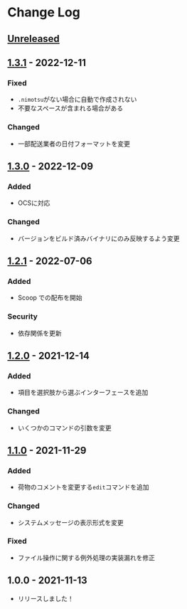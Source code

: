# Change Log

## [Unreleased]

## [1.3.1] - 2022-12-11

### Fixed

- `.nimotsu`がない場合に自動で作成されない
- 不要なスペースが含まれる場合がある

### Changed

- 一部配送業者の日付フォーマットを変更

## [1.3.0] - 2022-12-09

### Added

- OCSに対応

### Changed

- バージョンをビルド済みバイナリにのみ反映するよう変更

## [1.2.1] - 2022-07-06

### Added

- Scoop での配布を開始

### Security

- 依存関係を更新

## [1.2.0] - 2021-12-14

### Added

- 項目を選択肢から選ぶインターフェースを追加

### Changed

- いくつかのコマンドの引数を変更

## [1.1.0] - 2021-11-29

### Added

- 荷物のコメントを変更する`edit`コマンドを追加

### Changed

- システムメッセージの表示形式を変更

### Fixed

- ファイル操作に関する例外処理の実装漏れを修正

## 1.0.0 - 2021-11-13

- リリースしました！

[unreleased]: https://github.com/arrow2nd/nimotsu/compare/v1.3.1...HEAD
[1.3.1]: https://github.com/arrow2nd/nimotsu/compare/v1.3.0...v1.3.1
[1.3.0]: https://github.com/arrow2nd/nimotsu/compare/v1.2.1...v1.3.0
[1.2.1]: https://github.com/arrow2nd/nimotsu/compare/v1.2.0...v1.2.1
[1.2.0]: https://github.com/arrow2nd/nimotsu/compare/v1.1.0...v1.2.0
[1.1.0]: https://github.com/arrow2nd/nimotsu/compare/v1.0.0...v1.1.0
